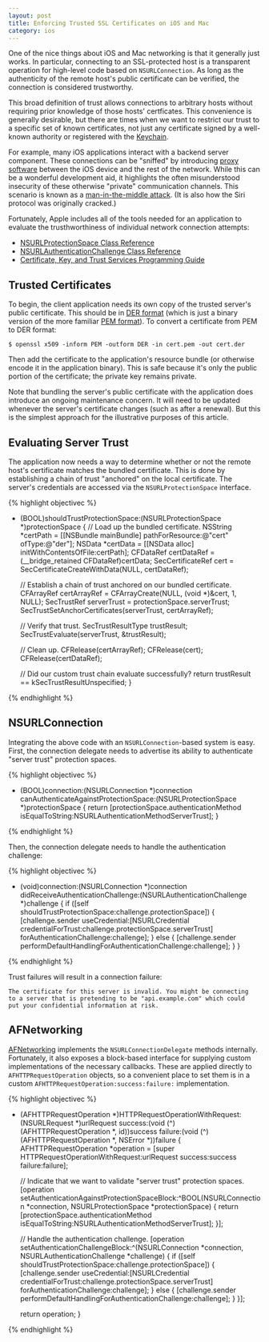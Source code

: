 ```yaml
---
layout: post
title: Enforcing Trusted SSL Certificates on iOS and Mac
category: ios
---
```


One of the nice things about iOS and Mac networking is that it generally just
works.  In particular, connecting to an SSL-protected host is a transparent
operation for high-level code based on `NSURLConnection`.  As long as the
authenticity of the remote host's public certificate can be verified, the
connection is considered trustworthy.

This broad definition of trust allows connections to arbitrary hosts without
requiring prior knowledge of those hosts' certficates.  This convenience is
generally desirable, but there are times when we want to restrict our trust to
a specific set of known certificates, not just any certificate signed by a
well-known authority or registered with the [Keychain][].

For example, many iOS applications interact with a backend server component.
These connections can be "sniffed" by introducing [proxy software][charles]
between the iOS device and the rest of the network.  While this can be a
wonderful development aid, it highlights the often misunderstood insecurity of
these otherwise "private" communication channels.  This scenario is known as a
[man-in-the-middle attack][mitm].  (It is also how the Siri protocol was
originally cracked.)

Fortunately, Apple includes all of the tools needed for an application to
evaluate the trusthworthiness of individual network connection attempts:

 - [NSURLProtectionSpace Class Reference](https://developer.apple.com/library/ios/#documentation/Cocoa/Reference/Foundation/Classes/NSURLProtectionSpace_Class/Reference/Reference.html)
 - [NSURLAuthenticationChallenge Class Reference](https://developer.apple.com/library/ios/#documentation/Cocoa/Reference/Foundation/Classes/NSURLAuthenticationChallenge_Class/Reference/Reference.html)
 - [Certificate, Key, and Trust Services Programming Guide](https://developer.apple.com/library/ios/#documentation/security/conceptual/CertKeyTrustProgGuide/01introduction/introduction.html)

## Trusted Certificates

To begin, the client application needs its own copy of the trusted server's
public certificate.  This should be in [DER format][DER] (which is just a
binary version of the more familiar [PEM format][PEM]).  To convert a
certificate from PEM to DER format:

    $ openssl x509 -inform PEM -outform DER -in cert.pem -out cert.der

Then add the certificate to the application's resource bundle (or otherwise
encode it in the application binary).  This is safe because it's only the
public portion of the certificate; the private key remains private.

Note that bundling the server's public certificate with the application does
introduce an ongoing maintenance concern.  It will need to be updated whenever
the server's certificate changes (such as after a renewal).  But this is the
simplest approach for the illustrative purposes of this article.

## Evaluating Server Trust

The application now needs a way to determine whether or not the remote host's
certificate matches the bundled certificate.  This is done by establishing a
chain of trust "anchored" on the local certificate.  The server's credentials
are accessed via the `NSURLProtectionSpace` interface.

{% highlight objectivec %}

- (BOOL)shouldTrustProtectionSpace:(NSURLProtectionSpace *)protectionSpace {
    // Load up the bundled certificate.
    NSString *certPath = [[NSBundle mainBundle] pathForResource:@"cert" ofType:@"der"];
    NSData *certData = [[NSData alloc] initWithContentsOfFile:certPath];
    CFDataRef certDataRef = (__bridge_retained CFDataRef)certData;
    SecCertificateRef cert = SecCertificateCreateWithData(NULL, certDataRef);

    // Establish a chain of trust anchored on our bundled certificate.
    CFArrayRef certArrayRef = CFArrayCreate(NULL, (void *)&cert, 1, NULL);
    SecTrustRef serverTrust = protectionSpace.serverTrust;
    SecTrustSetAnchorCertificates(serverTrust, certArrayRef);

    // Verify that trust.
    SecTrustResultType trustResult;
    SecTrustEvaluate(serverTrust, &trustResult);

    // Clean up.
    CFRelease(certArrayRef);
    CFRelease(cert);
    CFRelease(certDataRef);

	// Did our custom trust chain evaluate successfully?
    return trustResult == kSecTrustResultUnspecified;
}

{% endhighlight %}

## NSURLConnection

Integrating the above code with an `NSURLConnection`-based system is easy.
First, the connection delegate needs to advertise its ability to authenticate
"server trust" protection spaces.

{% highlight objectivec %}

- (BOOL)connection:(NSURLConnection *)connection canAuthenticateAgainstProtectionSpace:(NSURLProtectionSpace *)protectionSpace {
    return [protectionSpace.authenticationMethod isEqualToString:NSURLAuthenticationMethodServerTrust];
}

{% endhighlight %}

Then, the connection delegate needs to handle the authentication challenge:

{% highlight objectivec %}

- (void)connection:(NSURLConnection *)connection didReceiveAuthenticationChallenge:(NSURLAuthenticationChallenge *)challenge {
    if ([self shouldTrustProtectionSpace:challenge.protectionSpace]) {
        [challenge.sender useCredential:[NSURLCredential credentialForTrust:challenge.protectionSpace.serverTrust] forAuthenticationChallenge:challenge];
    } else {
        [challenge.sender performDefaultHandlingForAuthenticationChallenge:challenge];
    }
}

{% endhighlight %}

Trust failures will result in a connection failure:

    The certificate for this server is invalid. You might be connecting
    to a server that is pretending to be "api.example.com" which could
    put your confidential information at risk.

## AFNetworking

[AFNetworking][] implements the `NSURLConnectionDelegate` methods internally.
Fortunately, it also exposes a block-based interface for supplying custom
implementations of the necessary callbacks.  These are applied directly to
`AFHTTPRequestOperation` objects, so a convenient place to set them is in a
custom `AFHTTPRequestOperation:success:failure:` implementation.

{% highlight objectivec %}

- (AFHTTPRequestOperation *)HTTPRequestOperationWithRequest:(NSURLRequest *)urlRequest
                                                    success:(void (^)(AFHTTPRequestOperation *, id))success
                                                    failure:(void (^)(AFHTTPRequestOperation *, NSError *))failure {
    AFHTTPRequestOperation *operation = [super HTTPRequestOperationWithRequest:urlRequest success:success failure:failure];

    // Indicate that we want to validate "server trust" protection spaces.
    [operation setAuthenticationAgainstProtectionSpaceBlock:^BOOL(NSURLConnection *connection, NSURLProtectionSpace *protectionSpace) {
        return [protectionSpace.authenticationMethod isEqualToString:NSURLAuthenticationMethodServerTrust];
    }];

    // Handle the authentication challenge.
    [operation setAuthenticationChallengeBlock:^(NSURLConnection *connection, NSURLAuthenticationChallenge *challenge) {
        if ([self shouldTrustProtectionSpace:challenge.protectionSpace]) {
            [challenge.sender useCredential:[NSURLCredential credentialForTrust:challenge.protectionSpace.serverTrust]
                 forAuthenticationChallenge:challenge];
        } else {
            [challenge.sender performDefaultHandlingForAuthenticationChallenge:challenge];
        }
    }];

    return operation;
}

{% endhighlight %}

[Keychain]: http://en.wikipedia.org/wiki/Keychain_(Mac_OS)
[charles]: http://www.charlesproxy.com/documentation/proxying/ssl-proxying/
[mitm]: http://en.wikipedia.org/wiki/Man-in-the-middle_attack
[DER]: http://en.wikipedia.org/wiki/Distinguished_Encoding_Rules#DER_encoding
[PEM]: http://en.wikipedia.org/wiki/Privacy_Enhanced_Mail
[AFNetworking]: http://afnetworking.com/
